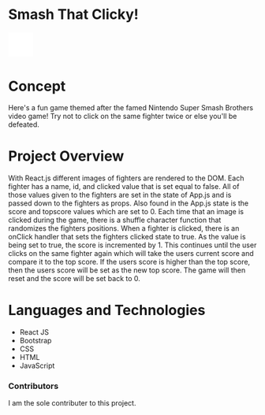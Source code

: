 # Smash That Clicky!

<a href="https://maserallm.github.io/Smash-That-Clicky/.">
<img src="./click-it-up/public/images/pngkey.com-smash-bros-logo-png-2256701.png" alt="Super Smash Bros Logo" width="10%" />
</a>

# Concept

Here's a fun game themed after the famed Nintendo Super Smash Brothers video game! Try not to click on the same fighter twice or else you'll be defeated.

# Project Overview

With React.js different images of fighters are rendered to the DOM. Each fighter has a name, id, and clicked value that is set equal to false. All of those values given to the fighters are set in the state of App.js and is passed down to the fighters as props. Also found in the App.js state is the score and topscore values which are set to 0. Each time that an image is clicked during the game, there is a shuffle character function that randomizes the fighters positions. When a fighter is clicked, there is an onClick handler that sets the fighters clicked state to true. As the value is being set to true, the score is incremented by 1. This continues until the user clicks on the same fighter again which will take the users current score and compare it to the top score. If the users score is higher than the top score, then the users score will be set as the new top score. The game will then reset and the score will be set back to 0.

# Languages and Technologies

- React JS
- Bootstrap
- CSS
- HTML
- JavaScript

### Contributors

I am the sole contributer to this project.
